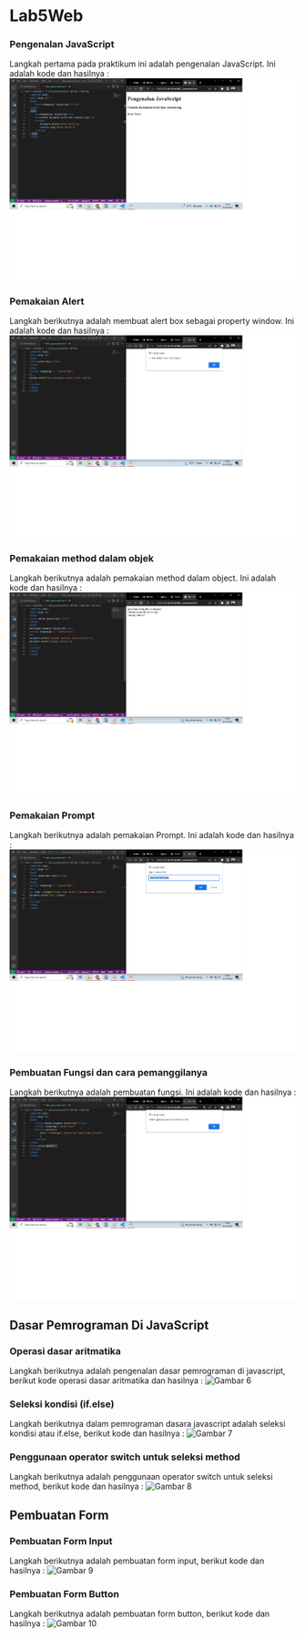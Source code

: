 # Lab5Web
### Pengenalan JavaScript
Langkah pertama pada praktikum ini adalah pengenalan JavaScript. Ini adalah kode dan hasilnya :
![Gambar 1](screenshoot/ss1.png)
### Pemakaian Alert 
Langkah berikutnya adalah membuat alert box sebagai property window. Ini adalah kode dan hasilnya :
![Gambar 2](screenshoot/ss2.png)
### Pemakaian method dalam objek
Langkah berikutnya adalah pemakaian method dalam object. Ini adalah kode dan hasilnya :
![Gambar 3](screenshoot/ss3.png)
### Pemakaian Prompt 
Langkah berikutnya adalah pemakaian Prompt. Ini adalah kode dan hasilnya :
![Gambar 4](screenshoot/ss4.png)
### Pembuatan Fungsi dan cara pemanggilanya
Langkah berikutnya adalah pembuatan fungsi. Ini adalah kode dan hasilnya :
![Gambar 5](screenshoot/ss5.png)
## Dasar Pemrograman Di JavaScript
### Operasi dasar aritmatika
Langkah berikutnya adalah pengenalan dasar pemrograman di javascript, berikut kode operasi dasar aritmatika dan hasilnya :
![Gambar 6](screenshoot/ss6)
### Seleksi kondisi (if.else)
Langkah berikutnya dalam pemrograman dasara javascript adalah seleksi kondisi atau if.else, berikut kode dan hasilnya :
![Gambar 7](screenshoot/ss7)
### Penggunaan operator switch untuk seleksi method
Langkah berikutnya adalah penggunaan operator switch untuk seleksi method, berikut kode dan hasilnya :
![Gambar 8](screenshoot/ss8)
## Pembuatan Form
### Pembuatan Form Input
Langkah berikutnya adalah pembuatan form input, berikut kode dan hasilnya :
![Gambar 9](screenshoot/ss9)
### Pembuatan Form Button
Langkah berikutnya adalah pembuatan form button, berikut kode dan hasilnya :
![Gambar 10](screenshoot/ss10)